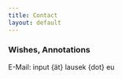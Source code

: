 ```yaml
---
title: Contact
layout: default
---
```


### Wishes, Annotations

E-Mail: input {ät} lausek {dot} eu
